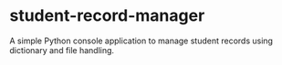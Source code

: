 # student-record-manager
A simple Python console application to manage student records using dictionary and file handling.
